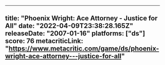 
---
title: "Phoenix Wright: Ace Attorney - Justice for All"
date: "2022-04-09T23:38:28.165Z"
releaseDate: "2007-01-16"
platforms: ["ds"]
score: 76
metacriticLink: "https://www.metacritic.com/game/ds/phoenix-wright-ace-attorney---justice-for-all"
---

